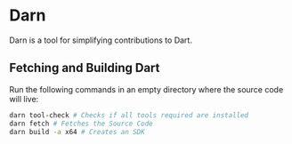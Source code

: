 # Darn

Darn is a tool for simplifying contributions to Dart.

## Fetching and Building Dart

Run the following commands in an empty directory where the source code will live:

```bash
darn tool-check # Checks if all tools required are installed
darn fetch # Fetches the Source Code
darn build -a x64 # Creates an SDK
```
